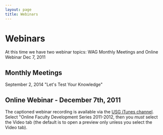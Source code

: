 ```yaml
---
layout: page
title: Webinars
---
```


# Webinars

At this time we have two webinar topics: WAG Monthly Meetings and Online Webinar Dec 7, 2011

## **Monthly Meetings**

September 2, 2014 "Let's Test Your Knowledge"

## **Online Webinar - December 7th, 2011**

The captioned webinar recording is available via the [USG iTunes channel](http://itunes.usg.edu). Select "Online Faculty Development Series 2011-2012, then you *must* select the Video tab (the default is to open a preview only unless you select the Video tab).
